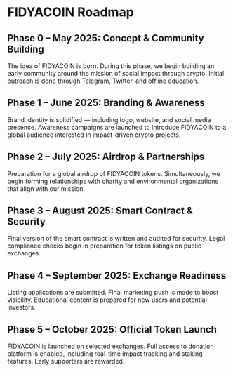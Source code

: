 # FIDYACOIN Roadmap

## Phase 0 – May 2025: Concept & Community Building
The idea of FIDYACOIN is born. During this phase, we begin building an early community around the mission of social impact through crypto. Initial outreach is done through Telegram, Twitter, and offline education.

## Phase 1 – June 2025: Branding & Awareness
Brand identity is solidified — including logo, website, and social media presence. Awareness campaigns are launched to introduce FIDYACOIN to a global audience interested in impact-driven crypto projects.

## Phase 2 – July 2025: Airdrop & Partnerships
Preparation for a global airdrop of FIDYACOIN tokens. Simultaneously, we begin forming relationships with charity and environmental organizations that align with our mission.

## Phase 3 – August 2025: Smart Contract & Security
Final version of the smart contract is written and audited for security. Legal compliance checks begin in preparation for token listings on public exchanges.

## Phase 4 – September 2025: Exchange Readiness
Listing applications are submitted. Final marketing push is made to boost visibility. Educational content is prepared for new users and potential investors.

## Phase 5 – October 2025: Official Token Launch
FIDYACOIN is launched on selected exchanges. Full access to donation platform is enabled, including real-time impact tracking and staking features. Early supporters are rewarded.
